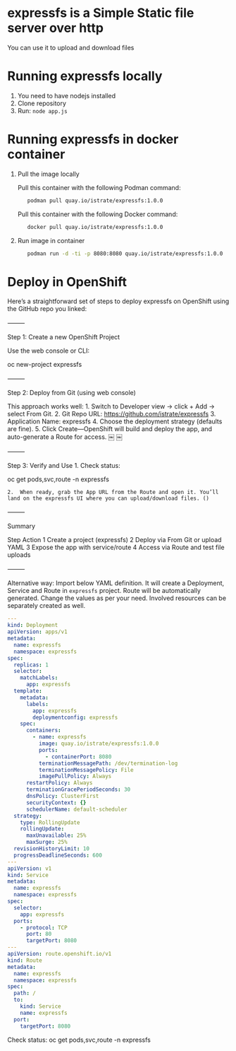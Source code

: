 # expressfs is a Simple Static file server over http
You can use it to upload and download files

# Running expressfs locally 
1. You need to have nodejs installed
2. Clone repository
3. Run: 
    ``node app.js``

# Running expressfs in docker container 

1. Pull the image locally
 
   Pull this container with the following Podman command:
   ```bash
      podman pull quay.io/istrate/expressfs:1.0.0 
   ```
   Pull this container with the following Docker command:
   ```bash
      docker pull quay.io/istrate/expressfs:1.0.0 
   ```
2. Run image in container
   ```bash
      podman run -d -ti -p 8080:8080 quay.io/istrate/expressfs:1.0.0
   ```	 

# Deploy in OpenShift 

Here’s a straightforward set of steps to deploy expressfs on OpenShift using the GitHub repo you linked:

⸻

Step 1: Create a new OpenShift Project

Use the web console or CLI:

oc new-project expressfs


⸻

Step 2: Deploy from Git (using web console)

This approach works well:
	1.	Switch to Developer view → click + Add → select From Git.
	2.	Git Repo URL: https://github.com/istrate/expressfs
	3.	Application Name: expressfs
	4.	Choose the deployment strategy (defaults are fine).
	5.	Click Create—OpenShift will build and deploy the app, and auto-generate a Route for access.  ￼ ￼

⸻

Step 3: Verify and Use
	1.	Check status:

oc get pods,svc,route -n expressfs


	2.	When ready, grab the App URL from the Route and open it. You’ll land on the expressfs UI where you can upload/download files. ()

⸻

Summary

Step	Action
1	Create a project (expressfs)
2	Deploy via From Git or upload YAML
3	Expose the app with service/route
4	Access via Route and test file uploads


⸻

Alternative way:
Import below YAML definition. It will create a Deployment, Service and Route in `expressfs` project. Route will be automatically generated. Change the values as per your need. Involved resources can be separately created as well. 
```yaml
---
kind: Deployment
apiVersion: apps/v1
metadata:  
  name: expressfs     
  namespace: expressfs  
spec:
  replicas: 1
  selector:
    matchLabels:
      app: expressfs
  template:
    metadata:     
      labels:
        app: expressfs
        deploymentconfig: expressfs
    spec:
      containers:
        - name: expressfs
          image: quay.io/istrate/expressfs:1.0.0
          ports:
            - containerPort: 8080
          terminationMessagePath: /dev/termination-log
          terminationMessagePolicy: File
          imagePullPolicy: Always
      restartPolicy: Always
      terminationGracePeriodSeconds: 30
      dnsPolicy: ClusterFirst
      securityContext: {}
      schedulerName: default-scheduler
  strategy:
    type: RollingUpdate
    rollingUpdate:
      maxUnavailable: 25%
      maxSurge: 25%
  revisionHistoryLimit: 10
  progressDeadlineSeconds: 600
---
apiVersion: v1
kind: Service
metadata:
  name: expressfs
  namespace: expressfs
spec:
  selector:
    app: expressfs
  ports:
    - protocol: TCP
      port: 80
      targetPort: 8080
---
apiVersion: route.openshift.io/v1
kind: Route
metadata:
  name: expressfs
  namespace: expressfs
spec:
  path: /
  to:
    kind: Service
    name: expressfs
  port:
    targetPort: 8080
```


Check status:
oc get pods,svc,route -n expressfs
